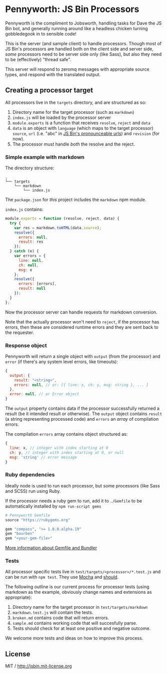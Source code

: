 # Pennyworth: JS Bin Processors

Pennyworth is the compliment to Jobsworth, handling tasks for Dave the JS Bin bot, and generally running around like a headless chicken turning gobbledegook in to sensible code!

This is the server (and sample client) to handle processors. Though most of JS Bin's processors are handled both on the client side and server side, *some* processors need to be server side only (like Sass), but also they need to be (effectively) "thread safe".

This server will respond to zeromq messages with appropriate source types, and respond with the translated output.

## Creating a processor target

All processors live in the `targets` directory, and are structured as so:

1. Directory name for the target processor (such as `markdown`)
2. `index.js` will be loaded by the processor server
3. `module.exports` is a function that receives `resolve`, `reject` and `data`
4. `data` is an object with `language` (which maps to the target processor) `source`, `url` (i.e. "abc" in [JS Bin's pronounceable urls](http://jsbin.com/help/pronounceable-urls)) and `revision` (for now).
5. The processor must handle *both* the resolve and the reject.

### Simple example with markdown

The directory structure:

```text
.
└── targets
    └── markdown
        └── index.js
```

The `package.json` for *this* project includes the `markdown` npm module.

`index.js` contains:

```js
module.exports = function (resolve, reject, data) {
  try {
    var res = markdown.toHTML(data.source);
    resolve({
      errors: null,
      result: res
    });
  } catch (e) {
    var errors = {
      line: null,
      ch: null,
      msg: e
    };
    resolve({
      errors: [errors],
      result: null
    });
  }
};
```

Now the processor server can handle requests for markdown conversion.

Note that the actually processor won't need to `reject`, if the processor has errors, then these are considered runtime errors and they are sent back to the requester.

### Response object

Pennyworth will return a single object with `output` (from the processor) and `error` (if there's any system level errors, like timeouts):

```js
{
  output: {
    result: "<string>",
    errors: null, // or: [{ line: x, ch: y, msg: string }, ... ]
  },
  error: null, // or Error object
}
```

The `output` property contains data if the processor successfully returned a result (be it intended result or otherwise). The `output` object contains `result` (a string representing processed code) and `errors` an *array* of compilation errors.

The compilation `errors` array contains object structured as:

```js
{
  line: x, // integer with index starting at 0
  ch: y, // integer with index starting at 0, or null
  msg: 'string' // error message
}
```

### Ruby dependencies

Ideally node is used to run each processor, but some processors (like Sass and SCSS) run using Ruby.

If the processor needs a ruby gem to run, add it to `./Gemfile` to be automatically installed by `npm run-script gems`

```ruby
# Pennyworth Gemfile
source "https://rubygems.org"

gem "compass", ">= 1.0.0.alpha.19"
gem "bourbon"
gem "<your-gem-file>"
```

[More information about Gemfile and Bundler](http://bundler.io/v1.3/gemfile.html)

### Tests

All processor specific tests live in `test/targets/<processor>/*.test.js` and can be run with `npm test`. They use [Mocha](http://visionmedia.github.io/mocha/) and [should](https://github.com/visionmedia/should.js/).

The following outline is our current process for processor tests (using markdown as the example, obviously change names and extensions as appropriate):

1. Directory name for the target processor in `test/targets/markdown`
2. `markdown.test.js` will contain the tests.
3. `broken.md` contains code that will return errors.
4. `sample.md` contains working code that will succesfully parse.
5. Tests should check for at least one positive and negative outcome.

We welcome more tests and ideas on how to improve this process.

## License

MIT / http://jsbin.mit-license.org


